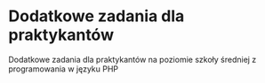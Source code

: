 # Dodatkowe zadania dla praktykantów
Dodatkowe zadania dla praktykantów na poziomie szkoły średniej z programowania w języku PHP
